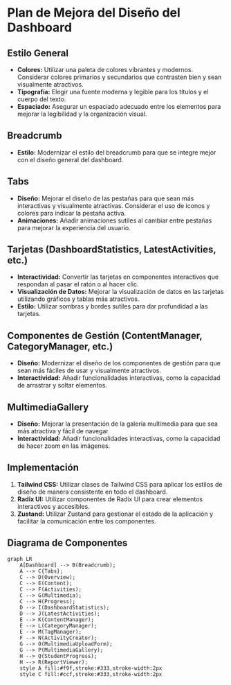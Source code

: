# Plan de Mejora del Diseño del Dashboard

## Estilo General

*   **Colores:** Utilizar una paleta de colores vibrantes y modernos. Considerar colores primarios y secundarios que contrasten bien y sean visualmente atractivos.
*   **Tipografía:** Elegir una fuente moderna y legible para los títulos y el cuerpo del texto.
*   **Espaciado:** Asegurar un espaciado adecuado entre los elementos para mejorar la legibilidad y la organización visual.

## Breadcrumb

*   **Estilo:** Modernizar el estilo del breadcrumb para que se integre mejor con el diseño general del dashboard.

## Tabs

*   **Diseño:** Mejorar el diseño de las pestañas para que sean más interactivas y visualmente atractivas. Considerar el uso de iconos y colores para indicar la pestaña activa.
*   **Animaciones:** Añadir animaciones sutiles al cambiar entre pestañas para mejorar la experiencia del usuario.

## Tarjetas (DashboardStatistics, LatestActivities, etc.)

*   **Interactividad:** Convertir las tarjetas en componentes interactivos que respondan al pasar el ratón o al hacer clic.
*   **Visualización de Datos:** Mejorar la visualización de datos en las tarjetas utilizando gráficos y tablas más atractivos.
*   **Estilo:** Utilizar sombras y bordes sutiles para dar profundidad a las tarjetas.

## Componentes de Gestión (ContentManager, CategoryManager, etc.)

*   **Diseño:** Modernizar el diseño de los componentes de gestión para que sean más fáciles de usar y visualmente atractivos.
*   **Interactividad:** Añadir funcionalidades interactivas, como la capacidad de arrastrar y soltar elementos.

## MultimediaGallery

*   **Diseño:** Mejorar la presentación de la galería multimedia para que sea más atractiva y fácil de navegar.
*   **Interactividad:** Añadir funcionalidades interactivas, como la capacidad de hacer zoom en las imágenes.

## Implementación

1.  **Tailwind CSS:** Utilizar clases de Tailwind CSS para aplicar los estilos de diseño de manera consistente en todo el dashboard.
2.  **Radix UI:** Utilizar componentes de Radix UI para crear elementos interactivos y accesibles.
3.  **Zustand:** Utilizar Zustand para gestionar el estado de la aplicación y facilitar la comunicación entre los componentes.

## Diagrama de Componentes

```mermaid
graph LR
    A[Dashboard] --> B(Breadcrumb);
    A --> C{Tabs};
    C --> D(Overview);
    C --> E(Content);
    C --> F(Activities);
    C --> G(Multimedia);
    C --> H(Progress);
    D --> I(DashboardStatistics);
    D --> J(LatestActivities);
    E --> K(ContentManager);
    E --> L(CategoryManager);
    E --> M(TagManager);
    F --> N(ActivityCreator);
    G --> O(MultimediaUploadForm);
    G --> P(MultimediaGallery);
    H --> Q(StudentProgress);
    H --> R(ReportViewer);
    style A fill:#f9f,stroke:#333,stroke-width:2px
    style C fill:#ccf,stroke:#333,stroke-width:2px